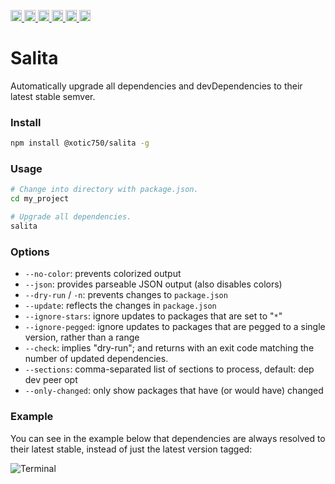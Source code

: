 <a
  href="https://travis-ci.org/Xotic750/salita"
  title="Travis status">
<img
  src="https://travis-ci.org/Xotic750/salita.svg?branch=master"
  alt="Travis status" height="18">
</a>
<a
  href="https://david-dm.org/Xotic750/salita"
  title="Dependency status">
<img src="https://david-dm.org/Xotic750/salita/status.svg"
  alt="Dependency status" height="18"/>
</a>
<a
  href="https://david-dm.org/Xotic750/salita?type=dev"
  title="devDependency status">
<img src="https://david-dm.org/Xotic750/salita/dev-status.svg"
  alt="devDependency status" height="18"/>
</a>
<a
  href="https://badge.fury.io/js/%40xotic750%2Fsalita"
  title="npm version">
<img src="https://badge.fury.io/js/%40xotic750%2Fsalita.svg"
  alt="npm version" height="18">
</a>
<a
  href="https://bettercodehub.com/results/Xotic750/salita"
  title="bettercodehub score">
<img src="https://bettercodehub.com/edge/badge/Xotic750/salita?branch=master"
  alt="bettercodehub score" height="18">
</a>
<a
  href="https://coveralls.io/github/Xotic750/salita?branch=master"
  title="Coverage Status">
<img src="https://coveralls.io/repos/github/Xotic750/salita/badge.svg?branch=master"
  alt="Coverage Status" height="18">
</a>

# Salita

Automatically upgrade all dependencies and devDependencies to their latest
stable semver.

### Install

```bash
npm install @xotic750/salita -g
```

### Usage

```bash
# Change into directory with package.json.
cd my_project

# Upgrade all dependencies.
salita
```

### Options

- `--no-color`: prevents colorized output
- `--json`: provides parseable JSON output (also disables colors)
- `--dry-run` / `-n`: prevents changes to `package.json`
- `--update`: reflects the changes in `package.json`
- `--ignore-stars`: ignore updates to packages that are set to "`*`"
- `--ignore-pegged`: ignore updates to packages that are pegged to a single version, rather than a range
- `--check`: implies "dry-run"; and returns with an exit code matching the number of updated dependencies.
- `--sections`: comma-separated list of sections to process, default: dep dev peer opt
- `--only-changed`: only show packages that have (or would have) changed

### Example

You can see in the example below that dependencies are always resolved to
their latest stable, instead of just the latest version tagged:

![Terminal](http://tbranyen.com/u/7bc20890.png)
